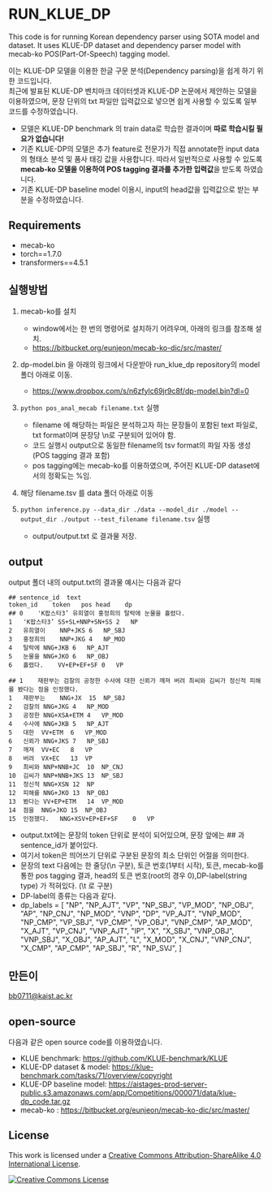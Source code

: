 # RUN_KLUE_DP
This code is for running Korean dependency parser using SOTA model and dataset.
It uses KLUE-DP dataset and dependency parser model with mecab-ko POS(Part-Of-Speech) tagging model.

이는 KLUE-DP 모델을 이용한 한글 구문 분석(Dependency parsing)을 쉽게 하기 위한 코드입니다.   
최근에 발표된 KLUE-DP 벤치마크 데이터셋과 KLUE-DP 논문에서 제안하는 모델을 이용하였으며, 문장 단위의 txt 파일만 입력값으로 넣으면 쉽게 사용할 수 있도록 일부 코드를 수정하였습니다.

+ 모델은 KLUE-DP benchmark 의 train data로 학습한 결과이며 **따로 학습시킬 필요가 없습니다!**
+ 기존 KLUE-DP의 모델은 추가 feature로 전문가가 직접 annotate한 input data의 형태소 분석 및 품사 태깅 값을 사용합니다. 따라서 일반적으로 사용할 수 있도록 **mecab-ko 모델을 이용하여 POS tagging 결과를 추가한 입력값**을 받도록 하였습니다.
+ 기존 KLUE-DP baseline model 이용시, input의 head값을 입력값으로 받는 부분을 수정하였습니다.



## Requirements
- mecab-ko
- torch==1.7.0
- transformers==4.5.1

## 실행방법
1. mecab-ko를 설치
   - window에서는 한 번의 명령어로 설치하기 어려우며, 아래의 링크를 참조해 설치.
   - https://bitbucket.org/eunjeon/mecab-ko-dic/src/master/

2. dp-model.bin 을 아래의 링크에서 다운받아 run_klue_dp repository의 model 폴더 아래로 이동.
   - https://www.dropbox.com/s/n6zfylc69jr9c8f/dp-model.bin?dl=0

3. ```python pos_anal_mecab filename.txt``` 실행
    - filename 에 해당하는 파일은 분석하고자 하는 문장들이 포함된 text 파일로, txt format이며 문장당 \n로 구분되어 있어야 함.
    - 코드 실행시 output으로 동일한 filename의 tsv format의 파일 자동 생성(POS tagging 결과 포함)
    - pos tagging에는 mecab-ko를 이용하였으며, 주어진 KLUE-DP dataset에서의 정확도는 %임.

4. 해당 filename.tsv 를 data 폴더 아래로 이동

5. ```python inference.py --data_dir ./data --model_dir ./model --output_dir ./output --test_filename filename.tsv``` 실행
    - output/output.txt 로 결과물 저장.
    

## output
output 폴더 내의 output.txt의 결과물 예시는 다음과 같다

```
## sentence_id	text
token_id	token	pos	head	dp
## 0	'K팝스타3’ 유희열이 홍정희의 탈락에 눈물을 흘렸다.
1	'K팝스타3’	SS+SL+NNP+SN+SS	2	NP
2	유희열이	NNP+JKS	6	NP_SBJ
3	홍정희의	NNP+JKG	4	NP_MOD
4	탈락에	NNG+JKB	6	NP_AJT
5	눈물을	NNG+JKO	6	NP_OBJ
6	흘렸다.	VV+EP+EF+SF	0	VP

## 1	재판부는 검찰의 공정한 수사에 대한 신뢰가 깨져 버려 최씨와 김씨가 정신적 피해를 봤다는 점을 인정했다.
1	재판부는	NNG+JX	15	NP_SBJ
2	검찰의	NNG+JKG	4	NP_MOD
3	공정한	NNG+XSA+ETM	4	VP_MOD
4	수사에	NNG+JKB	5	NP_AJT
5	대한	VV+ETM	6	VP_MOD
6	신뢰가	NNG+JKS	7	NP_SBJ
7	깨져	VV+EC	8	VP
8	버려	VX+EC	13	VP
9	최씨와	NNP+NNB+JC	10	NP_CNJ
10	김씨가	NNP+NNB+JKS	13	NP_SBJ
11	정신적	NNG+XSN	12	NP
12	피해를	NNG+JKO	13	NP_OBJ
13	봤다는	VV+EP+ETM	14	VP_MOD
14	점을	NNG+JKO	15	NP_OBJ
15	인정했다.	NNG+XSV+EP+EF+SF	0	VP
```
- output.txt에는 문장의 token 단위로 분석이 되어있으며, 문장 앞에는 ## 과 sentence_id가 붙어있다.
- 여기서 token은 띄어쓰기 단위로 구분된 문장의 최소 단위인 어절을 의미한다.
- 문장의 text 다음에는 한 줄당(\n 구분), 토큰 번호(1부터 시작), 토큰, mecab-ko를 통한 pos tagging 결과, head의 토큰 번호(root의 경우 0),DP-label(string type) 가 적혀있다. (\t 로 구분)
- DP-label의 종류는 다음과 같다.
- dp_labels = [
     "NP",
     "NP_AJT",
     "VP",
     "NP_SBJ",
     "VP_MOD",
     "NP_OBJ",
     "AP",
     "NP_CNJ",
     "NP_MOD",
     "VNP",
     "DP",
     "VP_AJT",
     "VNP_MOD",
     "NP_CMP",
     "VP_SBJ",
     "VP_CMP",
     "VP_OBJ",
     "VNP_CMP",
     "AP_MOD",
     "X_AJT",
     "VP_CNJ",
     "VNP_AJT",
     "IP",
     "X",
     "X_SBJ",
     "VNP_OBJ",
     "VNP_SBJ",
     "X_OBJ",
     "AP_AJT",
     "L",
     "X_MOD",
     "X_CNJ",
     "VNP_CNJ",
     "X_CMP",
     "AP_CMP",
     "AP_SBJ",
     "R",
     "NP_SVJ",
 ]
 

## 만든이
bb0711@kaist.ac.kr


## open-source
다음과 같은 open source code를 이용하였습니다.
- KLUE benchmark: https://github.com/KLUE-benchmark/KLUE
- KLUE-DP dataset & model:  https://klue-benchmark.com/tasks/71/overview/copyright
- KLUE-DP baseline model: https://aistages-prod-server-public.s3.amazonaws.com/app/Competitions/000071/data/klue-dp_code.tar.gz
- mecab-ko : https://bitbucket.org/eunjeon/mecab-ko-dic/src/master/

## License

This work is licensed under a <a rel="license" href="http://creativecommons.org/licenses/by-sa/4.0/">Creative Commons Attribution-ShareAlike 4.0 International License</a>.

<a rel="license" href="http://creativecommons.org/licenses/by-sa/4.0/"><img alt="Creative Commons License" style="border-width:0" src="https://i.creativecommons.org/l/by-sa/4.0/88x31.png" /></a><br />
